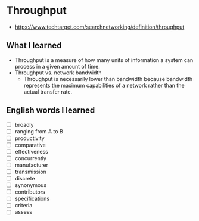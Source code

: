 # Throughput
- https://www.techtarget.com/searchnetworking/definition/throughput

## What I learned
- Throughput is a measure of how many units of information a system can process in a given amount of time.
- Throughput vs. network bandwidth
  - Throughput is necessarily lower than bandwidth because bandwidth represents the maximum capabilities of a network rather than the actual transfer rate.


## English words I learned
- [ ] broadly
- [ ] ranging from A to B
- [ ] productivity
- [ ] comparative
- [ ] effectiveness
- [ ] concurrently
- [ ] manufacturer
- [ ] transmission
- [ ] discrete
- [ ] synonymous
- [ ] contributors
- [ ] specifications
- [ ] criteria
- [ ] assess
